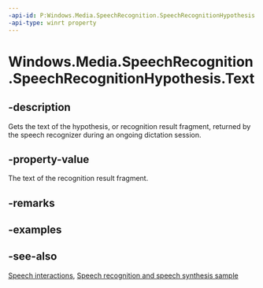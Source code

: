 ```yaml
---
-api-id: P:Windows.Media.SpeechRecognition.SpeechRecognitionHypothesis.Text
-api-type: winrt property
---
```


<!-- Property syntax
public string Text { get; }
-->

# Windows.Media.SpeechRecognition.SpeechRecognitionHypothesis.Text

## -description
Gets the text of the hypothesis, or recognition result fragment, returned by the speech recognizer during an ongoing dictation session.

## -property-value
The text of the recognition result fragment.

## -remarks

## -examples

## -see-also
[Speech interactions](https://docs.microsoft.com/windows/uwp/input-and-devices/speech-interactions), [Speech recognition and speech synthesis sample](https://github.com/Microsoft/Windows-universal-samples/tree/master/Samples/SpeechRecognitionAndSynthesis)
